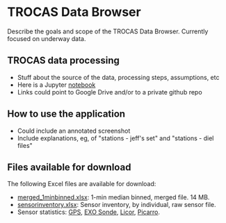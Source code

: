 # TROCAS Data Browser

Describe the goals and scope of the TROCAS Data Browser. Currently focused on underway data.

## TROCAS data processing

- Stuff about the source of the data, processing steps, assumptions, etc
- Here is a Jupyter [notebook](https://github.com/emiliom/minimal-panel-app/blob/master/minimal-panel.ipynb)
- Links could point to Google Drive and/or to a private github repo

## How to use the application

- Could include an annotated screenshot
- Include explanations, eg, of "stations - jeff's set" and "stations - diel files"

## Files available for download

The following Excel files are available for download:

- [merged_1minbinned.xlsx](https://drive.google.com/open?id=1j3DU1ealqm-y1saOiZBvJFkGGHcVDYyA): 1-min median binned, merged file. 14 MB.
- [sensorinventory.xlsx](https://drive.google.com/open?id=10lrflq_yQgX--ZnoP4ovhDKaAoi-wDrK): Sensor inventory, by individual, raw sensor file.
- Sensor statistics: [GPS](https://drive.google.com/open?id=18hKJVenXlMchqmeC7EJiDe8wj8UMyWyI), [EXO Sonde](https://drive.google.com/open?id=14ZTD2Qk6CcT-kQMpodOIdbUzYGde4gM1), [Licor](https://drive.google.com/open?id=1KVJ3qwhaSgsUyPdKv5gBUAvTM8BqbtXN), [Picarro](https://drive.google.com/open?id=1m6ykuS1gF_wM_nfdg3W1WAh8hnaimrC5).
